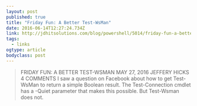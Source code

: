 ```yaml
---
layout: post 
published: true 
title: "Friday Fun: A Better Test-WsMan" 
date: 2016-06-14T12:27:24.734Z 
link: http://jdhitsolutions.com/blog/powershell/5014/friday-fun-a-better-test-wsman/?platform=hootsuite 
tags:
  - links
ogtype: article 
bodyclass: post 
---
```


> FRIDAY FUN: A BETTER TEST-WSMAN
MAY 27, 2016 JEFFERY HICKS	4 COMMENTS
I saw a question on Facebook about how to get Test-WsMan to return a simple Boolean result. The Test-Connection cmdlet has a -Quiet parameter that makes this possible. But Test-Wsman does not.